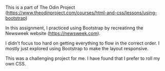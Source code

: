This is a part of The Odin Project (https://www.theodinproject.com/courses/html-and-css/lessons/using-bootstrap)

In this assignment, I practiced using Bootstrap by recreatinng the Newsweek website (https://newsweek.com).

I didn't focus too hard on getting everything to flow in the correct order. I mostly just explored using Bootstrap to make the layout responsive.

This was a challenging project for me. I have found that I prefer to roll my own CSS. 